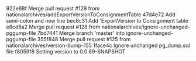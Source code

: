 922e68f Merge pull request #129 from nationalarchives/addExportVersionToConsignmentTable
47d4e72 Add semi-colon and new line
bec6c31 Add 'ExportVersion to Consignment table
e8cd8a2 Merge pull request #128 from nationalarchives/ignore-unchanged-pggump-file
7bd7441 Merge branch 'master' into ignore-unchanged-pggump-file
355f848 Merge pull request #125 from nationalarchives/version-bump-155
1face4c Ignore unchanged pg_dump.sql file
f8059f8 Setting version to 0.0.69-SNAPSHOT
